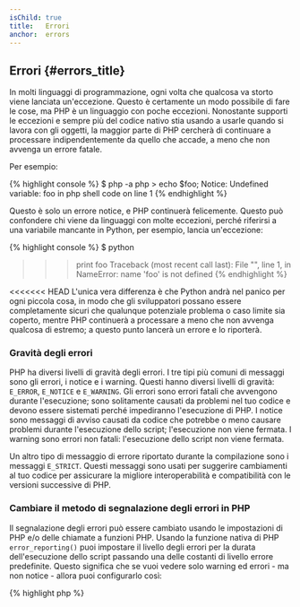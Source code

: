 ```yaml
---
isChild: true
title:   Errori
anchor:  errors
---
```


## Errori {#errors_title}

In molti linguaggi di programmazione, ogni volta che qualcosa va storto viene
lanciata un'eccezione. Questo è certamente un modo possibile di fare le cose, ma
PHP è un linguaggio con poche eccezioni. Nonostante supporti le eccezioni e
sempre più del codice nativo stia usando a usarle quando si lavora con gli
oggetti, la maggior parte di PHP cercherà di continuare a processare
indipendentemente da quello che accade, a meno che non avvenga un errore fatale.

Per esempio:

{% highlight console %}
$ php -a
php > echo $foo;
Notice: Undefined variable: foo in php shell code on line 1
{% endhighlight %}

Questo è solo un errore notice, e PHP continuerà felicemente. Questo può
confondere chi viene da linguaggi con molte eccezioni, perché riferirsi a una
variabile mancante in Python, per esempio, lancia un'eccezione:

{% highlight console %}
$ python
>>> print foo
Traceback (most recent call last):
  File "<stdin>", line 1, in <module>
NameError: name 'foo' is not defined
{% endhighlight %}

<<<<<<< HEAD
L'unica vera differenza è che Python andrà nel panico per ogni piccola cosa, in
modo che gli sviluppatori possano essere completamente sicuri che qualunque
potenziale problema o caso limite sia coperto, mentre PHP continuerà a
processare a meno che non avvenga qualcosa di estremo; a questo punto lancerà un
errore e lo riporterà.

### Gravità degli errori

PHP ha diversi livelli di gravità degli errori. I tre tipi più comuni di
messaggi sono gli errori, i notice e i warning. Questi hanno diversi livelli di
gravità: `E_ERROR`, `E_NOTICE` e `E_WARNING`. Gli errori sono errori fatali che
avvengono durante l'esecuzione; sono solitamente causati da problemi nel tuo
codice e devono essere sistemati perché impediranno l'esecuzione di PHP. I
notice sono messaggi di avviso causati da codice che potrebbe o meno causare
problemi durante l'esecuzione dello script; l'esecuzione non viene fermata. I
warning sono errori non fatali: l'esecuzione dello script non viene fermata.

Un altro tipo di messaggio di errore riportato durante la compilazione sono i
messaggi `E_STRICT`. Questi messaggi sono usati per suggerire cambiamenti al tuo
codice per assicurare la migliore interoperabilità e compatibilità con le
versioni successive di PHP.

### Cambiare il metodo di segnalazione degli errori in PHP

Il segnalazione degli errori può essere cambiato usando le impostazioni di PHP
e/o delle chiamate a funzioni PHP. Usando la funzione nativa di PHP
`error_reporting()` puoi impostare il livello degli errori per la durata
dell'esecuzione dello script passando una delle costanti di livello errore
predefinite. Questo significa che se vuoi vedere solo warning ed errori - ma non
notice - allora puoi configurarlo così:

{% highlight php %}
<?php
error_reporting(E_ERROR | E_WARNING);
{% endhighlight %}

Puoi anche controllare se gli errori vengono visualizzati a schermo (ottimo per
lo sviluppo) o se vengono nascosti e loggati (ottimo per la produzione). Per
maggiori informazioni controlla la sezione
[Segnalazione degli errori][errorreport].

### Soppressione in linea degli errori

Puoi anche dire a PHP di sopprimere errori specifici usando l'operatore di
controllo degli errori `@`. Metti questo operatore all'inizio di un'espressione,
e ogni errore che è un risultato diretto dell'espressione viene silenziato:

{% highlight php %}
<?php
echo @$foo['bar'];
{% endhighlight %}

Questo mostrerà `$foo['bar']` se esiste, ma restituirà semplicemente un valore
nullo e non visualizzerà niente se la variabile `$foo` o l'indice `'bar'` non
esistono. Senza l'operatore di controllo degli errori, questa espressione
potrebbe creare un errore `PHP Notice:  Undefined variable: foo` o `PHP Notice:
Undefined index: bar`.

Questa potrebbe sembrare una buona idea, ma ci sono alcuni lati negativi. PHP
gestisce le espressioni che usano un `@` in maniera meno performante rispetto a
quelle senza `@`. L'ottimizzazione prematura potrebbe essere la radice di tutti
i dibattiti sulla programmazione, ma se la performance è particolarmente
importante per la tua applicazione/libreria, è importante capire le conseguenze
che l'operatore di controllo degli errori avrà sulla performance.

In secondo luogo, l'operatore di controllo degli errori inghiotte
**completamente** l'errore. L'errore non viene mostrato, e l'errore non viene
mandato al log degli errori. Inoltre, i sistemi PHP di produzione non hanno modo
di disabilitare l'operatore di controllo degli errori. Nonostante l'errore che
vedi potrebbe essere innocuo, un errore differente e meno innocuo verrebbe
ugualmente silenziato.

Se c'è un modo di evitare l'operatore di soppressione degli errori, dovresti
consdierarlo. Per esempio, il nostro codice sopra potrebbe essere riscritto
così:

{% highlight php %}
<?php
echo isset($foo['bar']) ? $foo['bar'] : '';
{% endhighlight %}

Un caso in cui la soppressione degli errori potrebbe avere senso è quando
`fopen()` non trova il file da caricare. Potresti controllare l'esistenza del
file prima di provare a caricarlo, ma se il file viene cancellato dopo il
controllo e prima di `fopen()` (il che potrebbe sembrare impossibile, ma può
accadere) allora `fopen()` restituirà false _e_ lancerà un errore. Questo è
potenzialmente qualcosa che PHP dovrebbe risolvere, ma è un caso in cui la
soppressione degli errori potrebbe sembrare l'unica soluzione valida.

Prima abbiamo detto che non c'è modo in un sistema PHP tradizionale di
disabilitare l'operatore di controllo degli errori. Tuttavia, [Xdebug] ha
un'impostazione ini `xdebug.scream` che disabilita l'operatore di controllo
degli errori. Puoi impostarlo nel tuo `php.ini` scrivendo:

    xdebug.scream = On

Puoi anche impostare questo valore durante l'esecuzione con la funzione `ini_set`:

{% highlight php %}
<?php
ini_set('xdebug.scream', '1')
{% endhighlight %}

L'estensione PHP "[Scream]" offre una funzionalità simile a quella di Xdebug, ma
l'impostazione ini di Scream si chiama `scream.enabled`.

Questo è particolarmente utile quando stai debuggando del codice e sospetti che
un messaggio di errore informativo venga soppresso. Usa scream con cura, come
uno strumento di debugging temporaneo. Ci sono molte librerie PHP che potrebbero
non funzionare con l'operatore di controllo degli errori disabilitato.

* [Operatori di controllo degli errori]
* [SitePoint]
* [Xdebug]
* [Scream]

### ErrorException

<<<<<<< HEAD
PHP è perfettamente in grado di essere un linguaggio fortemente orientato alle
eccezioni, e richiede solo qualche linea di codice per fare il cambio.
Fondamentalmente puoi lanciare i tuoi "errori" come "eccezioni" usando la classe
`ErrorException`, che estende la classe `Exception`.

Questa è una pratica comune implementata da un grande numero di framework
moderni come Symfony e Laravel. Di default Laravel visualizzerà tutti gli errori
e le eccezioni usando il pacchetto [Whoops!] se l'interruttore `app.debug` è
acceso, oppure li nasconderà se l'interruttore è spento.

Lanciando gli errori come eccezioni durante lo sviluppo puoi gestirli meglio del
solito, e se vedi un'eccezione durante lo sviluppo puoi racchiuderla
in un'istruzione di cattura con codice specifico per gestire la situazione.
Ciascuna eccezione che catturi rende istantaneamente la tua applicazione un po'
più robusta.

Maggiori informazioni su questo e su come usare la classe `ErrorException` per
gestire gli errori si possono trovare su [classe ErrorException][errorexception].

* [Operatori di controllo degli errori]
* [Costanti predefinite per la gestione degli errori]
* [`error_reporting()`][error_reporting]
* [Segnalazione degli errori][errorreport]

[errorreport]: /#segnalazione_degli_errori
[Xdebug]: http://xdebug.org/docs/basic
[Scream]: http://php.net/book.scream
[Operatori di controllo degli errori]: http://php.net/language.operators.errorcontrol
[SitePoint]: http://www.sitepoint.com/
[Whoops!]: http://filp.github.io/whoops/
[errorexception]: http://php.net/class.errorexception
[Costanti predefinite per la gestione degli errori]: http://php.net/errorfunc.constants
[error_reporting]: http://php.net/function.error-reporting

